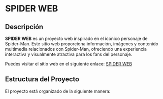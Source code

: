 # SPIDER WEB

## Descripción

**SPIDER WEB** es un proyecto web inspirado en el icónico personaje de Spider-Man. Este sitio web proporciona información, imágenes y contenido multimedia relacionados con Spider-Man, ofreciendo una experiencia interactiva y visualmente atractiva para los fans del personaje. 

Puedes visitar el sitio web en el siguiente enlace: [SPIDER WEB](https://suarezhd.github.io/)

## Estructura del Proyecto

El proyecto está organizado de la siguiente manera:

